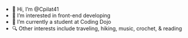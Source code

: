 - 👋 Hi, I’m @Cpilat41
- 👀 I’m interested in front-end developing
- 🌱 I’m currently a student at Coding Dojo
- 🔍 Other interests include traveling, hiking, music, crochet, & reading

<!---
Cpilat41/Cpilat41 is a ✨ special ✨ repository because its `README.md` (this file) appears on your GitHub profile.
You can click the Preview link to take a look at your changes.
--->
